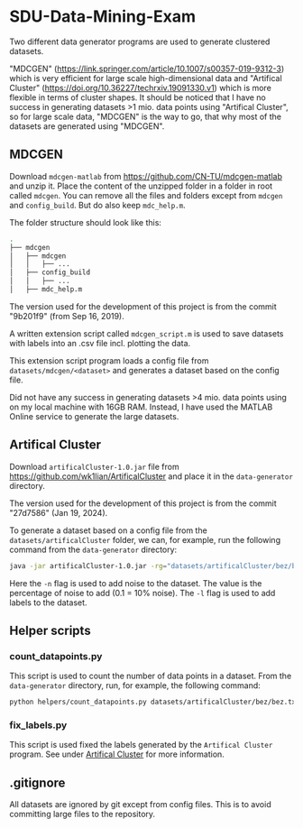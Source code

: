 # SDU-Data-Mining-Exam

Two different data generator programs are used to generate clustered datasets.

"MDCGEN" (https://link.springer.com/article/10.1007/s00357-019-9312-3) which is very efficient for large scale high-dimensional data and "Artifical Cluster" (https://doi.org/10.36227/techrxiv.19091330.v1) which is more flexible in terms of cluster shapes. It should be noticed that I have no success in generating datasets >1 mio. data points using "Artifical Cluster", so for large scale data, "MDCGEN" is the way to go, that why most of the datasets are generated using "MDCGEN".


## MDCGEN
Download `mdcgen-matlab` from https://github.com/CN-TU/mdcgen-matlab and unzip it. Place the content of the unzipped folder in a folder in root called `mdcgen`. You can remove all the files and folders except from `mdcgen` and `config_build`. But do also keep `mdc_help.m`.

The folder structure should look like this:
```bash
.
├── mdcgen
│   ├── mdcgen
│   │   ├── ...
│   ├── config_build
│   │   ├── ...
│   ├── mdc_help.m
```

The version used for the development of this project is from the commit "9b201f9" (from Sep 16, 2019).

A written extension script called `mdcgen_script.m` is used to save datasets with labels into an .csv file incl. plotting the data.

This extension script program loads a config file from `datasets/mdcgen/<dataset>` and generates a dataset based on the config file.

Did not have any success in generating datasets >4 mio. data points using on my local machine with 16GB RAM. Instead, I have used the MATLAB Online service to generate the large datasets.

## Artifical Cluster
Download `artificalCluster-1.0.jar` file from https://github.com/wk1lian/ArtificalCluster and place it in the `data-generator` directory.

The version used for the development of this project is from the commit "27d7586" (Jan 19, 2024).

To generate a dataset based on a config file from the `datasets/artificalCluster` folder, we can, for example, run the following command from the `data-generator` directory:
```bash
java -jar artificalCluster-1.0.jar -rg="datasets/artificalCluster/bez/bez.config" -o="datasets/artificalCluster/bez/bez.txt" && python helpers/fix_labels.py datasets/artificalCluster/bez/bez.txt -l -n 0.1
```

Here the `-n` flag is used to add noise to the dataset. The value is the percentage of noise to add (0.1 = 10% noise). The `-l` flag is used to add labels to the dataset.

## Helper scripts

### count_datapoints.py
This script is used to count the number of data points in a dataset. From the `data-generator` directory, run, for example, the following command:
```bash
python helpers/count_datapoints.py datasets/artificalCluster/bez/bez.txt
```

### fix_labels.py
This script is used fixed the labels generated by the `Artifical Cluster` program. See under [Artifical Cluster](#artifical-cluster) for more information.

## .gitignore
All datasets are ignored by git except from config files. This is to avoid committing large files to the repository.